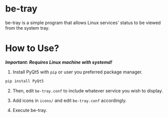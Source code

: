 # be-tray

be-tray is a simple program that allows Linux services' status to be viewed from the system tray.

# How to Use?

**_Important: Requires Linux machine with systemd!_**

1. Install PyQt5 with `pip` or user you preferred package manager.

```sh
pip install PyQt5
```

2. Then, edit `be-tray.conf` to include whatever service you wish to display.

3. Add icons in `icons/` and edit `be-tray.conf` accordingly.

4. Execute be-tray.
